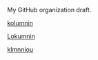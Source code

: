 My GitHub organization draft.

[kolumnin](https://github.com/kolumnin)

[Lokumnin](https://github.com/lokumnin)

[klmnniou](https://github.com/klmnniou)



